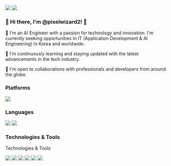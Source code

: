 <!-- Your badges here -->
<img src="https://img.shields.io/badge/Instagram-FF00FF?style=flat-square&logo=Instagram&logoColor=white"/>  <img src="https://img.shields.io/badge/pixelwizard@naver.com-FF4500?style=flat-square&logo=Gmail&logoColor=white"/>

### 👋 Hi there, I'm @pixelwizard2! 👋

👀 I'm an AI Engineer with a passion for technology and innovation. I'm currently seeking opportunities in IT (Application Development & AI Engineering) in Korea and worldwide.

🌱 I'm continuously learning and staying updated with the latest advancements in the tech industry.

💞️ I'm open to collaborations with professionals and developers from around the globe.

### Platforms

<img src="https://img.shields.io/badge/Android-3DDC84?style=flat-square&logo=Android&logoColor=white"/> 

### Languages

<img src="https://img.shields.io/badge/Python-FFFF00?style=flat-square&logo=Python&logoColor=black"/>  <img src="https://img.shields.io/badge/Kotlin-3399FF?style=flat-square&logo=Kotlin&logoColor=white"/>   

### Technologies & Tools

Technologies & Tools

<img src="https://img.shields.io/badge/Python-3776AB?style=flat-square&logo=Python&logoColor=white"/>
<img src="https://img.shields.io/badge/TensorFlow-FF6F00?style=flat-square&logo=TensorFlow&logoColor=white"/>
<img src="https://img.shields.io/badge/PyTorch-EE4C2C?style=flat-square&logo=PyTorch&logoColor=white"/>
<img src="https://img.shields.io/badge/Scikit_Learn-F7931E?style=flat-square&logo=scikit-learn&logoColor=white"/>
<img src="https://img.shields.io/badge/Jupyter-3766AB?style=flat-square&logo=Jupyter&logoColor=white"/>
<img src="https://img.shields.io/badge/Git-F05032?style=flat-square&logo=Git&logoColor=white"/>








